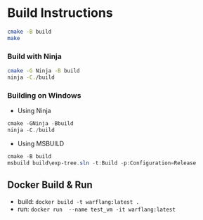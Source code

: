 
# Build Instructions
```bash
cmake -B build
make
```
### Build with Ninja
```bash
cmake -G Ninja -B build
ninja -C./build
```
### Building on Windows
- Using Ninja
```powershell
cmake -GNinja -Bbuild
ninja -C./build
```
- Using MSBUILD
```powershell
cmake -B build
msbuild build\exp-tree.sln -t:Build -p:Configuration=Release
```

## Docker Build & Run
- build: `docker build -t warflang:latest .`
- run: `docker run  --name test_vm -it warflang:latest`
